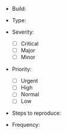 * Build:

* Type:

* Severity:
  - [ ] Critical
  - [ ] Major
  - [ ] Minor

* Priority:
  - [ ] Urgent
  - [ ] High
  - [ ] Normal
  - [ ] Low

* Steps to reproduce:

* Frequency:
